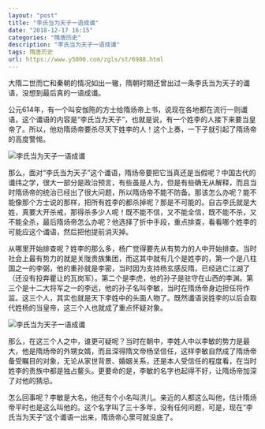 ```yaml
---
layout: "post"
title: "李氏当为天子一语成谶"
date: "2018-12-17 16:15"
categories: "隋唐历史"
description: "李氏当为天子一语成谶"
tags: 隋唐历史
url: https://www.y5000.com/zgls/st/6988.html
---
```






大隋二世而亡和秦朝的情况如出一辙，隋朝时期还曾出过一条李氏当为天子的谶语，没想到最后真的一语成谶。

公元614年，有一个叫安伽陁的方士给隋炀帝上书，说现在各地都在流行一则谶语，这个谶语的内容是“李氏当为天子”，也就是说，有一个姓李的人接下来要当皇帝了。所以，他劝隋炀帝要杀尽天下姓李的人！这个上奏，一下子就引起了隋炀帝的高度警惕。

![李氏当为天子一语成谶](/uploads/allimg/161212/6-161212133IO26.JPG)

那么，面对“李氏当为天子”这个谶语，隋炀帝要把它当真还是当假呢？中国古代的谶纬之学，很大一部分是政治预言，有些虽是人为，但是有些确无从解释，而且当时隋炀帝的统治已经出了很大问题，所以隋炀帝不能不防备。那该怎么办呢？能不能像那个方士说的那样，把所有姓李的都杀掉呢？那是不可能的。自古李氏就是大姓，真要大开杀戒，那得杀多少人呢！既不能不信，又不能全信，既不能不杀，又不能全杀，最后隋炀帝怎么办呢？他选择了折中手段，重点排查，看看哪个姓李的可能应这个谶语，然后把他提前消灭掉。

从哪里开始排查呢？姓李的那么多，杨广觉得要先从有势力的人中开始排查。当时社会上最有势力的就是关陇贵族集团，而这其中就有几个是姓李的，第一个是八柱国之一的李弼，他的重孙就是李密，当时因为支持杨玄感反隋，已经逃亡江湖了（还没有投奔瞿让的瓦岗军）。第二个是李虎，他的孙子是驻守在山西的李渊。第三个是十二大将军之一的李远，他的孙子名叫李敏，当时在隋炀帝身边担任将作监。这三个人，其实也就是天下李姓中的头面人物了。既然谶语说姓李的以后会取代姓杨的当皇帝，这三个人也就成了重点怀疑对象。

![李氏当为天子一语成谶](/uploads/allimg/161212/6-161212133T23U.JPG)

那么，在这三个人之中，谁更可疑呢？当时在朝中，李姓人中以李敏的势力是最大，他是隋炀帝的外甥女婿，而且深得隋文帝杨坚信任，这样李敏自然成了隋炀帝备受瞩目的对象，无论从家世背景、婚姻关系，还是本人受信任的程度看，在当时姓李的贵族中都是独占鳌头。更要命的是，李敏的名字也起得不好，让隋炀帝加深了对他的猜忌。

怎么回事呢？李敏是大名，他还有个小名叫洪儿。亲近的人都这么叫他，估计隋炀帝平时也是这么叫他的。这个名字叫了三十多年，没有任何问题，可是，现在“李氏当为天子”这个谶语一出来，隋炀帝心里可就没底了。
